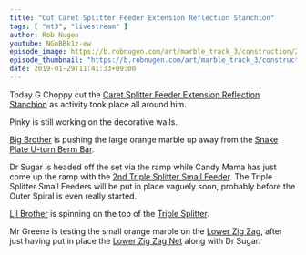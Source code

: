 ```yaml
---
title: "Cut Caret Splitter Feeder Extension Reflection Stanchion"
tags: [ "mt3", "livestream" ]
author: Rob Nugen
youtube: NGnBBk1z-ew
episode_image: https://b.robnugen.com/art/marble_track_3/construction/2019/2019_jan_29_caret_splitter_feeder_extension_reflection_stanchion_top.jpg
episode_thumbnail: "https://b.robnugen.com/art/marble_track_3/construction/2019/thumbs/2019_jan_29_caret_splitter_feeder_extension_reflection_stanchion_top.jpg"
date: 2019-01-29T11:41:33+09:00
---
```


Today G Choppy cut the
[Caret Splitter Feeder Extension Reflection Stanchion](/p/csfers) as
activity took place all around him.

Pinky is still working on the decorative walls.

[Big Brother](/w/big) is pushing the large orange marble up away from
the [Snake Plate U-turn Berm Bar](/p/sputbb).

Dr Sugar is headed off the set via the ramp while Candy Mama has just
come up the ramp with the [2nd Triple Splitter Small Feeder](/p/2tssf).  The
Triple Splitter Small Feeders will be put in place vaguely soon,
probably before the Outer Spiral is even really started.

[Lil Brother](/w/lil) is spinning on the top of the [Triple Splitter](/parts/triple_splitter/).

Mr Greene is testing the small orange marble on the
[Lower Zig Zag](/parts/lower_zig_zag/), after just having put in place the
[Lower Zig Zag Net](/parts/lower_zig_zag_net/) along with Dr Sugar.

